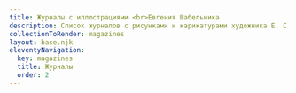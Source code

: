 ```yaml
---
title: Журналы с иллюстрациями <br>Евгения Шабельника
description: Список журналов с рисунками и карикатурами художника Е. С. Шабельника.
collectionToRender: magazines
layout: base.njk
eleventyNavigation:
  key: magazines
  title: Журналы
  order: 2
---
```

